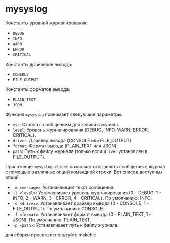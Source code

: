 # mysyslog



Константы уровней журналирования:
- `DEBUG`
- `INFO`
- `WARN`
- `ERROR`
- `CRITICAL`

Константы драйверов вывода:
- `CONSOLE`
- `FILE_OUTPUT`

Константы форматов вывода:
- `PLAIN_TEXT`
- `JSON`


Функция `mysyslog` принимает следующие параметры:
- `msg`: Строка с сообщением для записи в журнал.
- `level`: Уровень журналирования (DEBUG, INFO, WARN, ERROR, CRITICAL).
- `driver`: Драйвер вывода (CONSOLE или FILE_OUTPUT).
- `format`: Формат вывода (PLAIN_TEXT или JSON).
- `path`: Путь к файлу журнала (только если `driver` установлен в FILE_OUTPUT).



Приложение `mysyslog-client` позволяет отправлять сообщения в журнал с помощью различных опций командной строки. Вот список доступных опций:

* `-m <message>`: Устанавливает текст сообщения.
* `-l <level>`: Устанавливает уровень журналирования (0 - DEBUG, 1 - INFO, 2 - WARN, 3 - ERROR, 4 - CRITICAL). По умолчанию: INFO.
* `-d <driver>`: Устанавливает драйвер вывода (0 - CONSOLE, 1 - FILE_OUTPUT). По умолчанию: CONSOLE.
* `-f <format>`: Устанавливает формат вывода (0 - PLAIN_TEXT, 1 - JSON). По умолчанию: PLAIN_TEXT.
* `-p <path>`: Устанавливает путь к файлу журнала.

для сборки проекта используйте makefile
